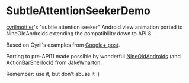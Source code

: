 SubtleAttentionSeekerDemo
=========================

[cyrilmottier][0]'s "subtle attention seeker" Android view animation ported to NineOldAndroids extending the compatibility down to API 8.

Based on Cyril's examples from [Google+ post][1].

Porting to pre-API11 made possible by wonderful [NineOldAndroids][2] (and [ActionBarSherlock][3]) from [JakeWharton][4].

Remember: use it, but don't abuse it :)

[0]: https://github.com/cyrilmottier
[1]: https://plus.google.com/u/0/118417777153109946393/posts/FABaJhRMCuy
[2]: https://github.com/JakeWharton/NineOldAndroids
[3]: https://github.com/JakeWharton/ActionBarSherlock
[4]: https://github.com/JakeWharton

